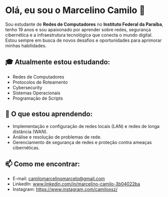 # Olá, eu sou o Marcelino Camilo 👋

Sou estudante de **Redes de Computadores** no **Instituto Federal da Paraíba**, tenho 19 anos e sou apaixonado por aprender sobre redes, segurança cibernética e a infraestrutura tecnológica que conecta o mundo digital. Estou sempre em busca de novos desafios e oportunidades para aprimorar minhas habilidades.

## 🎓 Atualmente estou estudando:
- Redes de Computadores
- Protocolos de Roteamento
- Cybersecurity
- Sistemas Operacionais
- Programação de Scripts

## 🌱 O que estou aprendendo:
- Implementação e configuração de redes locais (LAN) e redes de longa distância (WAN).
- Análise e resolução de problemas de rede.
- Gerenciamento de segurança de redes e proteção contra ameaças cibernéticas.

## 📫 Como me encontrar:
- E-mail: camilomarcelinomarcelo@gmail.com
- LinkedIn: www.linkedin.com/in/marcelino-camilo-3b04022ba
- Instagram: https://www.instagram.com/camiloxsz/
